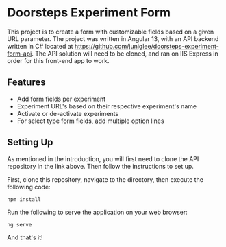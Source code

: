 # Doorsteps Experiment Form

This project is to create a form with customizable fields based on a given URL parameter. The project was written in Angular 13, with an API backend written in C# located at https://github.com/juniglee/doorsteps-experiment-form-api. The API solution will need to be cloned, and ran on IIS Express in order for this front-end app to work.

## Features

* Add form fields per experiment
* Experiment URL's based on their respective experiment's name
* Activate or de-activate experiments
* For select type form fields, add multiple option lines

## Setting Up

As mentioned in the introduction, you will first need to clone the API repository in the link above. Then follow the instructions to set up.

First, clone this repository, navigate to the directory, then execute the following code:

`npm install`

Run the following to serve the application on your web browser:

`ng serve`

And that's it!
